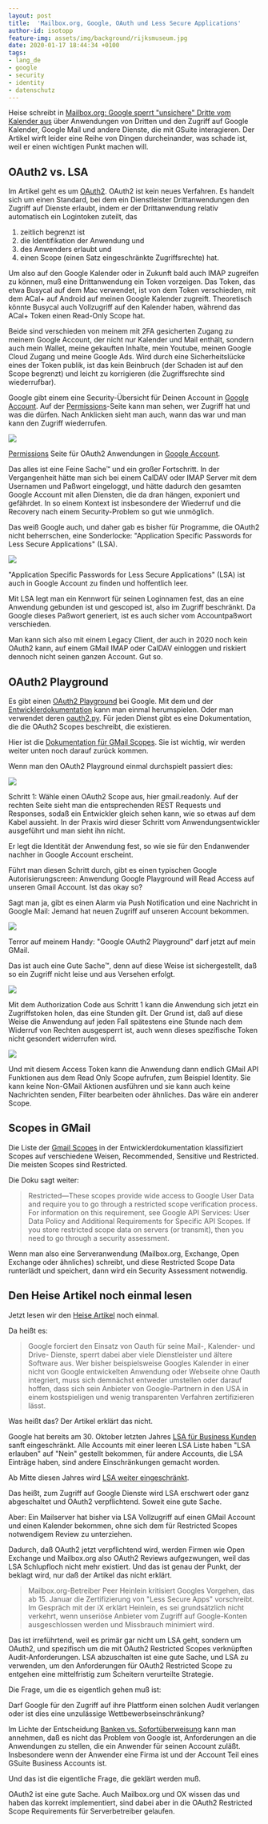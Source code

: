 ```yaml
---
layout: post
title:  'Mailbox.org, Google, OAuth und Less Secure Applications'
author-id: isotopp
feature-img: assets/img/background/rijksmuseum.jpg
date: 2020-01-17 18:44:34 +0100
tags:
- lang_de
- google
- security
- identity
- datenschutz
---
```

Heise schreibt in
[Mailbox.org: Google sperrt "unsichere" Dritte vom Kalender aus](https://www.heise.de/ix/meldung/Mailbox-org-Google-sperrt-unsichere-Dritte-von-Kalender-aus-4640540.html)
über Anwendungen von Dritten und den Zugriff auf Google Kalender, Google Mail und andere Dienste, die mit GSuite interagieren. Der Artikel wirft leider eine Reihe von Dingen durcheinander, was schade ist, weil er einen wichtigen Punkt machen will.

## OAuth2 vs. LSA

Im Artikel geht es um [OAuth2](https://en.wikipedia.org/wiki/OAuth). OAuth2 ist kein neues Verfahren. Es handelt sich um einen Standard, bei dem ein Dienstleister Drittanwendungen den Zugriff auf Dienste erlaubt, indem er der Drittanwendung relativ automatisch ein Logintoken zuteilt, das

1. zeitlich begrenzt ist
2. die Identifikation der Anwendung und
3. des Anwenders erlaubt und
4. einen Scope (einen Satz eingeschränkte Zugriffsrechte) hat.

Um also auf den Google Kalender oder in Zukunft bald auch IMAP zugreifen zu können, muß eine Drittanwendung ein Token vorzeigen. Das Token, das etwa Busycal auf dem Mac verwendet, ist von dem Token verschieden, mit dem ACal+ auf Android auf meinen Google Kalender zugreift. Theoretisch könnte Busycal auch Vollzugriff auf den Kalender haben, während das ACal+ Token einen Read-Only Scope hat.

Beide sind verschieden von meinem mit 2FA gesicherten Zugang zu meinem Google Account, der nicht nur Kalender und Mail enthält, sondern auch mein Wallet, meine gekauften Inhalte, mein Youtube, meinen Google Cloud Zugang und meine Google Ads. Wird durch eine Sicherheitslücke eines der Token publik, ist das kein Beinbruch (der Schaden ist auf den Scope begrenzt) und leicht zu korrigieren (die Zugriffsrechte sind wiederrufbar).

Google gibt einem eine Security-Übersicht für Deinen Account in [Google Account](https://myaccount.google.com/security). Auf der [Permissions](https://myaccount.google.com/permissions)-Seite kann man sehen, wer Zugriff hat und was die dürfen. Nach Anklicken sieht man auch, wann das war und man kann den Zugriff wiederrufen.

![](/uploads/2020/01/lsa-review-screen.png)

[Permissions](https://myaccount.google.com/permissions) Seite für OAuth2 Anwendungen in [Google Account](https://myaccount.google.com/security).

Das alles ist eine Feine Sache™ und ein großer Fortschritt. In der Vergangenheit hätte man sich bei einem CalDAV oder IMAP Server mit dem Usernamen und Paßwort eingeloggt, und hätte dadurch den gesamten Google Account mit allen Diensten, die da dran hängen, exponiert und gefährdet. In so einem Kontext ist insbesondere der Wiederruf und die Recovery nach einem Security-Problem so gut wie unmöglich.

Das weiß Google auch, und daher gab es bisher für Programme, die OAuth2 nicht beherrschen, eine Sonderlocke: "Application Specific Passwords for Less Secure Applications" (LSA).

![](/uploads/2020/01/lsa-appspecific-passwords.png)

"Application Specific Passwords for Less Secure Applications" (LSA) ist auch in Google Account zu finden und hoffentlich leer.

Mit LSA legt man ein Kennwort für seinen Loginnamen fest, das an eine Anwendung gebunden ist und gescoped ist, also im Zugriff beschränkt. Da Google dieses Paßwort generiert, ist es auch sicher vom Accountpaßwort verschieden.

Man kann sich also mit einem Legacy Client, der auch in 2020 noch kein OAuth2 kann, auf einem GMail IMAP oder CalDAV einloggen und riskiert dennoch nicht seinen ganzen Account. Gut so.

## OAuth2 Playground

Es gibt einen [OAuth2 Playground](https://developers.google.com/oauthplayground/) bei Google. Mit dem und der [Entwicklerdokumentation](https://developers.google.com/identity/protocols/OAuth2) kann man einmal herumspielen. Oder man verwendet deren [oauth2.py](https://github.com/google/gmail-oauth2-tools/wiki/OAuth2DotPyRunThrough). Für jeden Dienst gibt es eine Dokumentation, die die OAuth2 Scopes beschreibt, die existieren.

Hier ist die [Dokumentation für GMail Scopes](https://developers.google.com/gmail/api/auth/scopes). Sie ist wichtig, wir werden weiter unten noch darauf zurück kommen.

Wenn man den OAuth2 Playground einmal durchspielt passiert dies:

![](/uploads/2020/01/lsa-oauth2-playground-1.png)

Schritt 1: Wähle einen OAuth2 Scope aus, hier gmail.readonly. Auf der rechten Seite sieht man die entsprechenden REST Requests und Responses, sodaß ein Entwickler gleich sehen kann, wie so etwas auf dem Kabel aussieht. In der Praxis wird dieser Schritt vom Anwendungsentwickler ausgeführt und man sieht ihn nicht.

Er legt die Identität der Anwendung fest, so wie sie für den Endanwender nachher in Google Account erscheint.

Führt man diesen Schritt durch, gibt es einen typischen Google Autorisierungscreen: Anwendung Google Playground will Read Access auf unseren Gmail Account. Ist das okay so?

Sagt man ja, gibt es einen Alarm via Push Notification und eine Nachricht in Google Mail: Jemand hat neuen Zugriff auf unseren Account bekommen.

![](/uploads/2020/01/lsa-cellphone.png)

Terror auf meinem Handy: "Google OAuth2 Playground" darf jetzt auf mein GMail.

Das ist auch eine Gute Sache™, denn auf diese Weise ist sichergestellt, daß so ein Zugriff nicht leise und aus Versehen erfolgt.

![](/uploads/2020/01/lsa-oauth2-playground-2.png)

Mit dem Authorization Code aus Schritt 1 kann die Anwendung sich jetzt ein Zugriffstoken holen, das eine Stunden gilt. Der Grund ist, daß auf diese Weise die Anwendung auf jeden Fall spätestens eine Stunde nach dem Widerruf von Rechten ausgesperrt ist, auch wenn dieses spezifische Token nicht gesondert widerrufen wird.

![](/uploads/2020/01/lsa-oauth2-playground-3.png)

Und mit diesem Access Token kann die Anwendung dann endlich GMail API Funktionen aus dem Read Only Scope aufrufen, zum Beispiel Identity. Sie kann keine Non-GMail Aktionen ausführen und sie kann auch keine Nachrichten senden, Filter bearbeiten oder ähnliches. Das wäre ein anderer Scope.

## Scopes in GMail

Die Liste der [Gmail Scopes](https://developers.google.com/gmail/api/auth/scopes) in der Entwicklerdokumentation klassifiziert Scopes auf verschiedene Weisen, Recommended, Sensitive und Restricted. Die meisten Scopes sind Restricted.

Die Doku sagt weiter:

> Restricted—These scopes provide wide access to Google User Data and require you to go through a restricted scope verification process. For information on this requirement, see Google API Services: User Data Policy and Additional Requirements for Specific API Scopes. If you store restricted scope data on servers (or transmit), then you need to go through a security assessment.

Wenn man also eine Serveranwendung (Mailbox.org, Exchange, Open Exchange oder ähnliches) schreibt, und diese Restricted Scope Data runterlädt und speichert, dann wird ein Security Assessment notwendig.

## Den Heise Artikel noch einmal lesen

Jetzt lesen wir den [Heise Artikel](https://www.heise.de/ix/meldung/Mailbox-org-Google-sperrt-unsichere-Dritte-von-Kalender-aus-4640540.html) noch einmal.

Da heißt es:

> Google forciert den Einsatz von Oauth für seine Mail-, Kalender- und Drive- Dienste, sperrt dabei aber viele Dienstleister und ältere Software aus. Wer bisher beispielsweise Googles Kalender in einer nicht von Google entwickelten Anwendung oder Webseite ohne Oauth integriert, muss sich demnächst entweder umstellen oder darauf hoffen, dass sich sein Anbieter von Google-Partnern in den USA in einem kostspieligen und wenig transparenten Verfahren zertifizieren lässt.

Was heißt das? Der Artikel erklärt das nicht.

Google hat bereits am 30. Oktober letzten Jahres [LSA für Business Kunden](https://gsuiteupdates.googleblog.com/2019/07/limit-access-LSA.html) sanft eingeschränkt. Alle Accounts mit einer leeren LSA Liste haben "LSA erlauben" auf "Nein" gestellt bekommen, für andere Accounts, die LSA Einträge haben, sind andere Einschränkungen gemacht worden.

Ab Mitte diesen Jahres wird [LSA weiter eingeschränkt](https://gsuiteupdates.googleblog.com/2019/12/less-secure-apps-oauth-google-username-password-incorrect.html).

Das heißt, zum Zugriff auf Google Dienste wird LSA erschwert oder ganz abgeschaltet und OAuth2 verpflichtend. Soweit eine gute Sache.

Aber: Ein Mailserver hat bisher via LSA Vollzugriff auf einen GMail Account und einen Kalender bekommen, ohne sich dem für Restricted Scopes notwendigem Review zu unterziehen.

Dadurch, daß OAuth2 jetzt verpflichtend wird, werden Firmen wie Open Exchange und Mailbox.org also OAuth2 Reviews aufgezwungen, weil das LSA Schlupfloch nicht mehr existiert. Und das ist genau der Punkt, der beklagt wird, nur daß der Artikel das nicht erklärt.

> Mailbox.org-Betreiber Peer Heinlein kritisiert Googles Vorgehen, das ab 15. Januar die Zertifizierung von "Less Secure Apps" vorschreibt. Im Gespräch mit der iX erklärt Heinlein, es sei grundsätzlich nicht verkehrt, wenn unseriöse Anbieter vom Zugriff auf Google-Konten ausgeschlossen werden und Missbrauch minimiert wird.

Das ist irreführtend, weil es primär gar nicht um LSA geht, sondern um OAuth2, und spezifisch um die mit OAuth2 Restricted Scopes verknüpften Audit-Anforderungen. LSA abzuschalten ist eine gute Sache, und LSA zu verwenden, um den Anforderungen für OAuth2 Restricted Scope zu entgehen eine mittelfristig zum Scheitern verurteilte Strategie.

Die Frage, um die es eigentlich gehen muß ist:

Darf Google für den Zugriff auf ihre Plattform einen solchen Audit verlangen oder ist dies eine unzulässige Wettbewerbseinschränkung?

Im Lichte der Entscheidung [Banken vs. Sofortüberweisung](https://www.heise.de/newsticker/meldung/Sofortueberweisung-vs-Banken-Kartellamt-sieht-Wettbewerb-behindert-3255361.html) kann man annehmen, daß es nicht das Problem von Google ist, Anforderungen an die Anwendungen zu stellen, die ein Anwender für seinen Account zuläßt. Insbesondere wenn der Anwender eine Firma ist und der Account Teil eines GSuite Business Accounts ist.

Und das ist die eigentliche Frage, die geklärt werden muß.

OAuth2 ist eine gute Sache. Auch Mailbox.org und OX wissen das und haben das korrekt implementiert, sind dabei aber in die OAuth2 Restricted Scope Requirements für Serverbetreiber gelaufen.